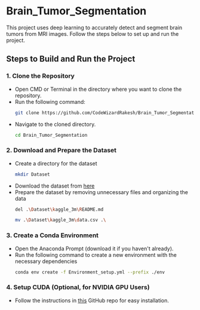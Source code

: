 # Brain_Tumor_Segmentation
This project uses deep learning to accurately detect and segment brain tumors from MRI images. Follow the steps below to set up and run the project.
## Steps to Build and Run the Project
### 1. Clone the Repository
- Open CMD or Terminal in the directory where you want to clone the repository.
- Run the following command:
  ``` bash
  git clone https://github.com/CodeWizardRakesh/Brain_Tumor_Segmentation.git
  ```
- Navigate to the cloned directory.
  ``` bash
  cd Brain_Tumor_Segmentation
  ```
### 2. Download and Prepare the Dataset
- Create a directory for the dataset
  ``` bash
  mkdir Dataset
  ```
- Download the dataset from [here](https://www.kaggle.com/datasets/mateuszbuda/lgg-mri-segmentation)
- Prepare the dataset by removing unnecessary files and organizing the data
  ``` bash
  del .\Dataset\kaggle_3m\README.md
  ```
  ``` bash
  mv .\Dataset\kaggle_3m\data.csv .\
  ```
### 3. Create a Conda Environment
- Open the Anaconda Prompt (download it if you haven't already).
- Run the following command to create a new environment with the necessary dependencies
  ```bash
  conda env create -f Environment_setup.yml --prefix ./env
  ```
### 4. Setup CUDA (Optional, for NVIDIA GPU Users)
- Follow the instructions in [this]() GitHub repo for easy installation.
  
